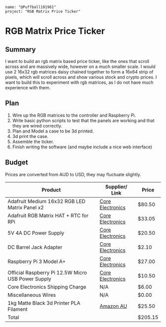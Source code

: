 ~~~
name: "@Puffball101961"
project: "RGB Matrix Price Ticker"
~~~

# RGB Matrix Price Ticker

## Summary

I want to build an rgb matrix based price ticker, like the ones that scroll across and are massively wide, however on a much smaller scale. 
I would use 2 16x32 rgb matrices daisy chained together to form a 16x64 strip of pixels, which will scroll across and show various stock and crypto
prices. I want to build this to experiment with rgb matrices, as I do not have much experience with them.

## Plan
1. Wire up the RGB matrices to the controller and Raspberry Pi.
2. Write basic python scripts to test that the panels are working and that they are wired correctly.
3. Plan and Model a case to be 3d printed.
4. 3d print the case.
5. Assemble the ticker.
6. Finish writing the software (and maybe include a nice web interface)


## Budget

Prices are converted from AUD to USD, they may fluctuate slightly.

| Product | Supplier/ Link | Price |
|------------------------------------------------|--------------------|---------|
| Adafruit Medium 16x32 RGB LED Matrix Panel x2 | [Core Electronics](https://core-electronics.com.au/16x32-rgb-led-matrix-panel.html)  | $80.50 |
| Adafruit RGB Matrix HAT + RTC for RPi | [Core Electronics](https://core-electronics.com.au/adafruit-rgb-matrix-hat-rtc-for-raspberry-pi-mini-kit.html)  |  $33.05 |
| 5V 4A DC Power Supply | [Core Electronics](https://core-electronics.com.au/5v-dc-4a-fixed-2-1mm-tip-appliance-plugpack-47354.html)  | $20.50 |
| DC Barrel Jack Adapter | [Core Electronics](https://core-electronics.com.au/dc-barrel-jack-adapter-female.html)  | $2.10 |
| Raspberry Pi 3 Model A+ | [Core Electronics](https://core-electronics.com.au/raspberry-pi-3-model-a-plus.html)  | $27.00 |
| Official Raspberry Pi 12.5W Micro USB Power Supply  | [Core Electronics](https://core-electronics.com.au/official-raspberry-pi-12-5w-micro-usb-power-supply.html)  | $10.50  |
| Core Electronics Shipping Charge | N/A | $6.00 |
| Miscellaneous Wires | N/A | $0.00 |
| 1kg Matte Black 3d Printer PLA Filament | [Amazon AU](https://www.amazon.com.au/eSUN-Matte-PLA-Filament-1-75mm-Low-Density-Matte-3D-Printer-PLA-Filament-1KG-Spool-3D-Printing-Filament-for-3D-Printers-Deep-Black/dp/B09MK1VLFM) | $25.50 |
| Total | | $205.15 |
